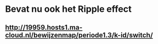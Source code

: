 # Bevat nu ook het Ripple effect
## http://19959.hosts1.ma-cloud.nl/bewijzenmap/periode1.3/k-id/switch/
